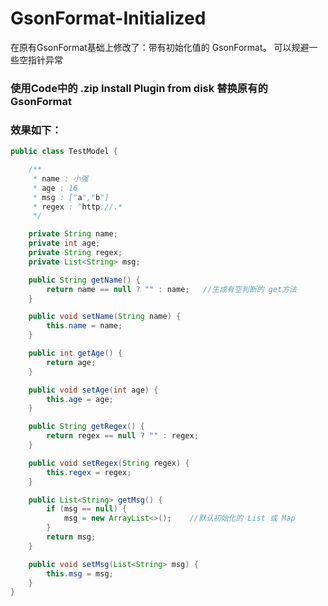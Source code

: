 # GsonFormat-Initialized

在原有GsonFormat基础上修改了：带有初始化值的 GsonFormat。
可以规避一些空指针异常

### 使用Code中的 .zip Install Plugin from disk 替换原有的 GsonFormat
### 效果如下：

```java
public class TestModel {

    /**
     * name : 小强
     * age : 16
     * msg : ["a","b"]
     * regex : ^http://.*
     */

    private String name;
    private int age;
    private String regex;
    private List<String> msg;

    public String getName() {
        return name == null ? "" : name;   //生成有空判断的 get方法
    }

    public void setName(String name) {
        this.name = name;
    }

    public int getAge() {
        return age;
    }

    public void setAge(int age) {
        this.age = age;
    }

    public String getRegex() {
        return regex == null ? "" : regex;
    }

    public void setRegex(String regex) {
        this.regex = regex;
    }

    public List<String> getMsg() {
        if (msg == null) {
            msg = new ArrayList<>();    //默认初始化的 List 或 Map
        }
        return msg;
    }

    public void setMsg(List<String> msg) {
        this.msg = msg;
    }
}
```
